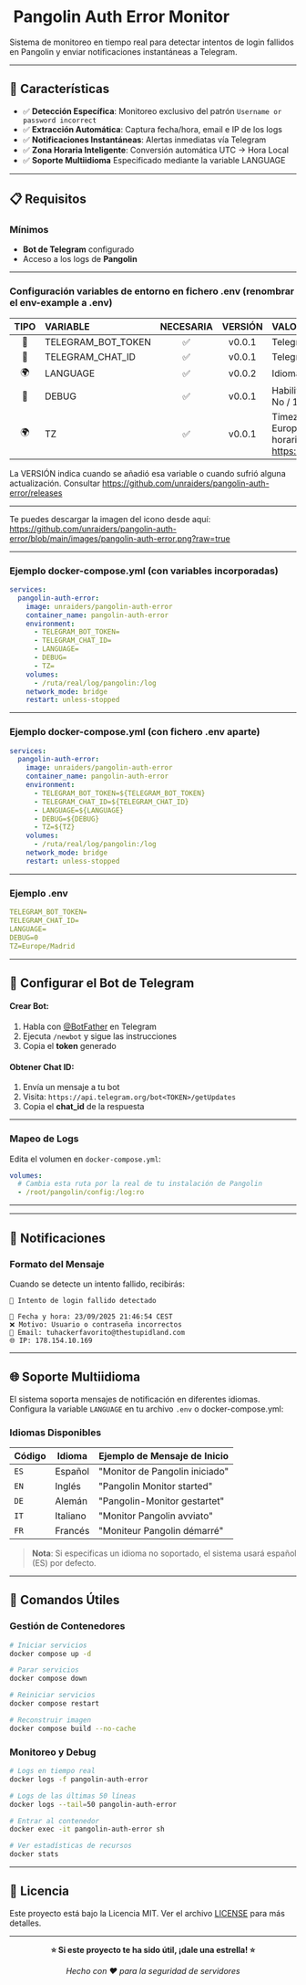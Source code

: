 # ️ Pangolin Auth Error Monitor

Sistema de monitoreo en tiempo real para detectar intentos de login fallidos en Pangolin y enviar notificaciones instantáneas a Telegram.

---

## 🎯 Características

- ✅ **Detección Específica**: Monitoreo exclusivo del patrón `Username or password incorrect`
- ✅ **Extracción Automática**: Captura fecha/hora, email e IP de los logs
- ✅ **Notificaciones Instantáneas**: Alertas inmediatas vía Telegram
- ✅ **Zona Horaria Inteligente**: Conversión automática UTC → Hora Local
- ✅ **Soporte Multiidioma** Especificado mediante la variable LANGUAGE

---

## 📋 Requisitos

### Mínimos

- **Bot de Telegram** configurado
- Acceso a los logs de **Pangolin**

---

### Configuración variables de entorno en fichero .env (renombrar el env-example a .env)

| TIPO | VARIABLE           | NECESARIA | VERSIÓN | VALOR                                                                                             |
| :--: | :----------------- | :-------: | :-----: | :------------------------------------------------------------------------------------------------ |
|  🤖  | TELEGRAM_BOT_TOKEN |    ✅     | v0.0.1  | Telegram Bot Token.                                                                               |
|  🤖  | TELEGRAM_CHAT_ID   |    ✅     | v0.0.1  | Telegram Chat ID.                                                                                 |
|  🌍  | LANGUAGE           |    ✅     | v0.0.2  | Idioma para mensajes de Telegram                                                                  |
|  🐛  | DEBUG              |    ✅     | v0.0.1  | Habilita el modo Debug en el log. (0 = No / 1 = Si)                                               |
|  🌍  | TZ                 |    ✅     | v0.0.1  | Timezone (Por ejemplo: Europe/Madrid) Localizar zona horaria https://www.zeitverschiebung.net/es/ |

La VERSIÓN indica cuando se añadió esa variable o cuando sufrió alguna actualización. Consultar https://github.com/unraiders/pangolin-auth-error/releases

---

Te puedes descargar la imagen del icono desde aquí: https://github.com/unraiders/pangolin-auth-error/blob/main/images/pangolin-auth-error.png?raw=true

---

### Ejemplo docker-compose.yml (con variables incorporadas)

```yaml
services:
  pangolin-auth-error:
    image: unraiders/pangolin-auth-error
    container_name: pangolin-auth-error
    environment:
      - TELEGRAM_BOT_TOKEN=
      - TELEGRAM_CHAT_ID=
      - LANGUAGE=
      - DEBUG=
      - TZ=
    volumes:
      - /ruta/real/log/pangolin:/log
    network_mode: bridge
    restart: unless-stopped
```

---

### Ejemplo docker-compose.yml (con fichero .env aparte)

```yaml
services:
  pangolin-auth-error:
    image: unraiders/pangolin-auth-error
    container_name: pangolin-auth-error
    environment:
      - TELEGRAM_BOT_TOKEN=${TELEGRAM_BOT_TOKEN}
      - TELEGRAM_CHAT_ID=${TELEGRAM_CHAT_ID}
      - LANGUAGE=${LANGUAGE}
      - DEBUG=${DEBUG}
      - TZ=${TZ}
    volumes:
      - /ruta/real/log/pangolin:/log
    network_mode: bridge
    restart: unless-stopped
```

---

### Ejemplo .env

```yaml
TELEGRAM_BOT_TOKEN=
TELEGRAM_CHAT_ID=
LANGUAGE=
DEBUG=0
TZ=Europe/Madrid
```

---

## 🤖 Configurar el Bot de Telegram

#### Crear Bot:

1. Habla con [@BotFather](https://t.me/botfather) en Telegram
2. Ejecuta `/newbot` y sigue las instrucciones
3. Copia el **token** generado

#### Obtener Chat ID:

1. Envía un mensaje a tu bot
2. Visita: `https://api.telegram.org/bot<TOKEN>/getUpdates`
3. Copia el **chat_id** de la respuesta

---

### Mapeo de Logs

Edita el volumen en `docker-compose.yml`:

```yaml
volumes:
  # Cambia esta ruta por la real de tu instalación de Pangolin
  - /root/pangolin/config:/log:ro
```

---

---

## 📱 Notificaciones

### Formato del Mensaje

Cuando se detecte un intento fallido, recibirás:

```
🚨 Intento de login fallido detectado

📅 Fecha y hora: 23/09/2025 21:46:54 CEST
❌ Motivo: Usuario o contraseña incorrectos
📧 Email: tuhackerfavorito@thestupidland.com
🌐 IP: 178.154.10.169
```

---

## 🌐 Soporte Multiidioma

El sistema soporta mensajes de notificación en diferentes idiomas. Configura la variable `LANGUAGE` en tu archivo `.env` o docker-compose.yml:

### Idiomas Disponibles

| Código | Idioma   | Ejemplo de Mensaje de Inicio   |
| ------ | -------- | ------------------------------ |
| `ES`   | Español  | "Monitor de Pangolin iniciado" |
| `EN`   | Inglés   | "Pangolin Monitor started"     |
| `DE`   | Alemán   | "Pangolin-Monitor gestartet"   |
| `IT`   | Italiano | "Monitor Pangolin avviato"     |
| `FR`   | Francés  | "Moniteur Pangolin démarré"    |

> **Nota**: Si especificas un idioma no soportado, el sistema usará español (ES) por defecto.

---

## 🔧 Comandos Útiles

### Gestión de Contenedores

```bash
# Iniciar servicios
docker compose up -d

# Parar servicios
docker compose down

# Reiniciar servicios
docker compose restart

# Reconstruir imagen
docker compose build --no-cache
```

### Monitoreo y Debug

```bash
# Logs en tiempo real
docker logs -f pangolin-auth-error

# Logs de las últimas 50 líneas
docker logs --tail=50 pangolin-auth-error

# Entrar al contenedor
docker exec -it pangolin-auth-error sh

# Ver estadísticas de recursos
docker stats
```

---

## 📝 Licencia

Este proyecto está bajo la Licencia MIT. Ver el archivo [LICENSE](LICENSE) para más detalles.

---

<div align="center">

**⭐ Si este proyecto te ha sido útil, ¡dale una estrella! ⭐**

_Hecho con ❤️ para la seguridad de servidores_

</div>
